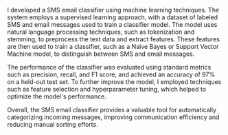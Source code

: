 I developed a SMS email classifier using machine learning techniques. The system employs a supervised learning approach, with a dataset of labeled SMS and email messages used to train a classifier model. The model uses natural language processing techniques, such as tokenization and stemming, to preprocess the text data and extract features. These features are then used to train a classifier, such as a Naive Bayes or Support Vector Machine model, to distinguish between SMS and email messages.

The performance of the classifier was evaluated using standard metrics such as precision, recall, and F1 score, and achieved an accuracy of 97% on a held-out test set. To further improve the model, I employed techniques such as feature selection and hyperparameter tuning, which helped to optimize the model's performance.

Overall, the SMS email classifier provides a valuable tool for automatically categorizing incoming messages, improving communication efficiency and reducing manual sorting efforts.

